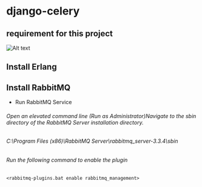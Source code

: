 # django-celery
## requirement for this project
![Alt text](Pictures/celery.png?raw=true "Title")
## Install Erlang
## Install RabbitMQ
   * Run RabbitMQ Service
###### Open an elevated command line (Run as Administrator)Navigate to the sbin directory of the RabbitMQ Server installation directory.
###### C:\Program Files (x86)\RabbitMQ Server\rabbitmq_server-3.3.4\sbin
###### Run the following command to enable the plugin

`<rabbitmq-plugins.bat enable rabbitmq_management>`
